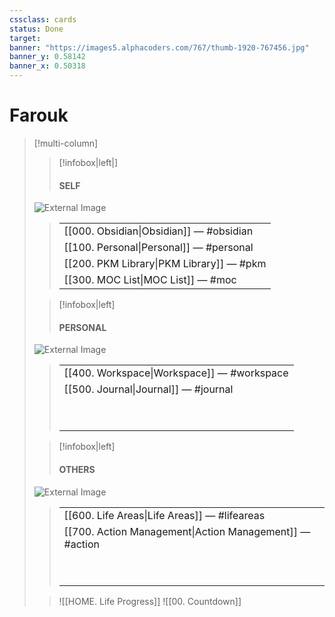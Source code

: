 ```yaml
---
cssclass: cards 
status: Done 
target: 
banner: "https://images5.alphacoders.com/767/thumb-1920-767456.jpg"
banner_y: 0.58142
banner_x: 0.50318
---
```


# Farouk

> [!multi-column]
>
>
>> [!infobox|left|]
>> #### SELF
>![External Image](https://i0.wp.com/i.pinimg.com/originals/99/c6/ca/99c6cadb02d2174dfcbebe7f46bba09f.gif)
>>
>> | |
>> |---|
>> |   [[000. Obsidian\|Obsidian]] — #obsidian  |
>> |   [[100. Personal\|Personal]] — #personal 
>> |   [[200. PKM Library\|PKM Library]] — #pkm 
>> |   [[300. MOC List\|MOC List]] — #moc 
>
>> [!infobox|left]
>> #### PERSONAL
>![External Image](https://data.whicdn.com/images/268732126/original.gif)
>>
>> | |
>> |---|
>> |   [[400. Workspace\|Workspace]] — #workspace 
>> |   [[500. Journal\|Journal]] — #journal 
>>  | <wbr> |
>> | <wbr> |
>
>> [!infobox|left]
>> #### OTHERS
>![External Image](https://i.gifer.com/ZMZJ.gif)
>>
>> | |
>> |---|
>> |   [[600. Life Areas\|Life Areas]] — #lifeareas 
>> |   [[700. Action Management\|Action Management]] — #action 
>>  | <wbr> |
>> | <wbr> |
>
>> ![[HOME. Life Progress]]
>> ![[00. Countdown]]


<br>
<br>
<br>
<br>
<br>
<br>

